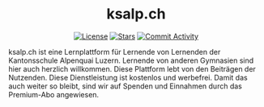 <h1 align="center">ksalp.ch</h1>

<p align="center">
<a href="https://flask.palletsprojects.com/"><img alt="License" src="https://img.shields.io/badge/Framework-Flask-blue?style=for-the-badge&logo=flask"></a>
<a href="https://github.com/LenaMerkli/ksalp.ch"><img alt="Stars" src="https://img.shields.io/github/stars/lenamerkli/ksalp.ch?color=lightgrey&logo=github&style=for-the-badge"></a>
<a href="https://github.com/LenaMerkli/ksalp.ch/commits/main"><img alt="Commit Activity" src="https://img.shields.io/github/commit-activity/m/lenamerkli/ksalp.ch?color=green&style=for-the-badge"></a>
</p>

ksalp.ch ist eine Lernplattform für Lernende von Lernenden der Kantonsschule Alpenquai Luzern. Lernende
von anderen Gymnasien sind hier auch herzlich willkommen. Diese Plattform lebt von den Beiträgen der
Nutzenden. Diese Dienstleistung ist kostenlos und werbefrei. Damit das auch weiter so bleibt, sind wir
auf Spenden und Einnahmen durch das Premium-Abo angewiesen.

